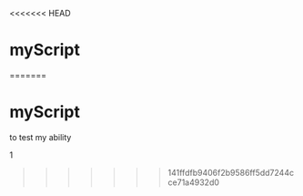 <<<<<<< HEAD
# myScript
=======
# myScript

to test my ability

1
>>>>>>> 141ffdfb9406f2b9586ff5dd7244cce71a4932d0
